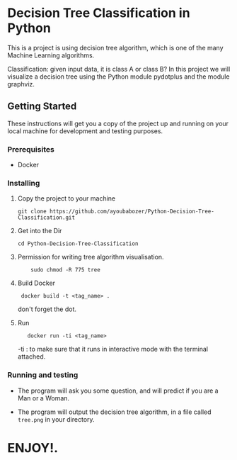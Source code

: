 
# Decision Tree Classification in Python
This is a project is using decision tree algorithm, which is one of the many Machine Learning algorithms.

Classification: given input data, it is class A or class B?
In this project we will visualize a decision tree using the Python module pydotplus and the module graphviz.

## Getting Started

These instructions will get you a copy of the project up and running on your local machine for development and testing purposes.

### Prerequisites
 - Docker
 
 ### Installing
 
 1. Copy the project to your machine
 
     ```
     git clone https://github.com/ayoubabozer/Python-Decision-Tree-Classification.git
     ```
 
 2. Get into the Dir 
     ```
     cd Python-Decision-Tree-Classification
     ```
 3. Permission for writing tree algorithm visualisation.
    ```
        sudo chmod -R 775 tree
    ```
    
 4. Build Docker
 
    ```
     docker build -t <tag_name> .
    ```
    
    don't forget the dot.
 
 5. Run
 
     ```
        docker run -ti <tag_name>
     ```
     
     -ti : to make sure that it runs in interactive mode with the terminal attached.
    


### Running and testing
- The program will ask you some question, and will predict if you are a Man or a Woman.

- The program will output the decision tree algorithm, in a file called `tree.png` in your directory.

# ENJOY!.
